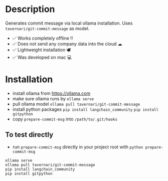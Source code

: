 # Description

Generates commit message via local ollama installation.
Uses `tavernari/git-commit-message` as model.

- ✅ Works completely offline ‼️
- ✅ Does not send any company data into the cloud ☁
- ✅ Lightweight installation 🕊️
- ✅ Was developed on mac 💻

# Installation 
- install ollama from https://ollama.com
- make sure ollama runs by `ollama serve`
- pull ollama model `ollama pull tavernari/git-commit-message`
- install python packages
`pip install langchain_community` 
`pip install gitpython`
- copy `prepare-commit-msg` into `/path/to/.git/hooks`

## To test directly
- run `prepare-commit-msg` directly in your project root with 
`python prepare-commit-msg`

```
ollama serve
ollama pull tavernari/git-commit-message
pip install langchain_community
pip install gitpython
```

